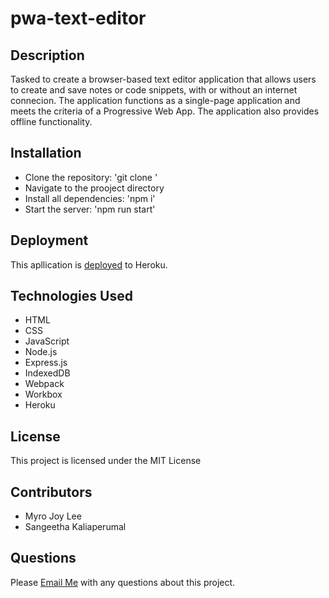 # pwa-text-editor

## Description
Tasked to create a browser-based text editor application that allows users to create and save notes or code snippets, with or without an internet connecion. The application functions as a single-page application and meets the criteria of a Progressive Web App. The application also provides offline functionality.

## Installation

- Clone the repository: 'git clone <repository-url>'
- Navigate to the prooject directory
- Install all dependencies: 'npm i'
- Start the server: 'npm run start'

## Deployment

This apllication is [deployed](https://dashboard.heroku.com/apps/pwa-editor-v) to Heroku. 

## Technologies Used

- HTML
- CSS
- JavaScript
- Node.js
- Express.js
- IndexedDB
- Webpack
- Workbox
- Heroku

## License

This project is licensed under the MIT License

## Contributors

- Myro Joy Lee
- Sangeetha Kaliaperumal

## Questions

Please [Email Me](mailto:vincentv1225@gmail.com) with any questions about this project.
